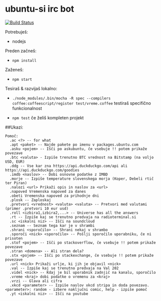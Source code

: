 # ubuntu-si irc bot

[![Build Status](https://travis-ci.org/ubuntu-si/ircbot.svg?branch=master)](https://travis-ci.org/ubuntu-si/ircbot)

Potrebuješ:

 - nodejs

Preden začneš:

 - ```npm install```

Zaženeš:

 - ```npm start```

Tesiraš & razvijaš lokalno:

  - ```./node_modules/.bin/mocha -R spec --compilers coffee:coffeescript/register test/vreme.coffee``` testiraš specifično funkcionalnost

  - ```npm test``` če želiš kompleten projekt

##Ukazi:

```
Pomoč:
  .ac <?> -- for what
  .apt <paket> -- Najde pakete po imenu v packages.ubuntu.com
  .asku <pojem> -- Išči po askubuntu, če vsebuje !! potem prikaže povezave
  .btc <valuta> - Izpiše trenutno BTC vrednost na Bitstamp (na voljo USD, EUR)
  .ddg -- Vse kar zna https://api.duckduckgo.com/api ali https://api.duckduckgo.com/goodies
  .imdb <naslov> -- Dobi osnovne podatke z IMBD
  .morje -- Izpiše temperature slovenskega morja (Koper, Debeli rtič ter Piran)
  .nalozi <url> Prikaži opis in naslov za <url>
  .napoved Vremenska napoved za danes
  .obeti Vremenska napoved za prihodnje dni
  .plosk -- Zaploskaj
  .pretvori <vrednost> <valuta> <valuta> -- Pretvori med valutami (primer .pretvori 10 eur usd)
  .roll <izbira1,izbira2,...> -- Universe has all the answers
  .rt -- Izpiše kaj se trenutno predvaja na radioterminal.si
  .sc <iskalni niz> -- Išči na soundcloud
  .seznam -- Seznam tega kar je v shrambi
  .shrani <sporočilo> -- Shrani nekaj v shrambo
  .sporoči <nick> <sporočilo> -- Pošlji sporočilo uporabniku, če ni prisoten
  .stof <pojem> -- Išči po stackoverflow, če vsebuje !! potem prikaže povezave
  .stran <domena> -- Ali stran dela?
  .stx <pojem> -- Išči po stackexchange, če vsebuje !! potem prikaže povezave
  .url <nick> Prikaži urlje, ki jih je objavil <nick>
  .val -- Izpiše kaj se trenutno predvaja na Val 202
  .videl <nick> -- Kdaj je bil uporabnik zadnjič na kanalu, sporočilo
  .vreme <kraj> dobi podatke o vremenu za <kraj>
  .vrzi -- Glava ali cifra
  .xkcd <parameter> -- Izpiše naslov xkcd stripa in doda povezavo. <parameter>: random - izbere naključni comic, help - izpiše pomoč 
  .yt <iskalni niz> -- Išči na youtube
```
